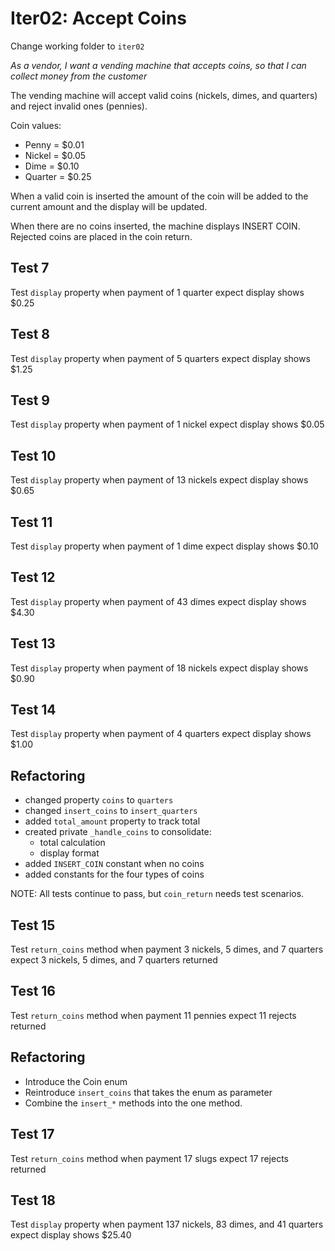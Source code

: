 # Iter02: Accept Coins

Change working folder to `iter02`

_As a vendor,_
_I want a vending machine that accepts coins,_
_so that I can collect money from the customer_

The vending machine will accept valid coins (nickels, dimes, and quarters) and reject invalid ones (pennies).

Coin values:
- Penny = $0.01
- Nickel = $0.05
- Dime = $0.10
- Quarter = $0.25

When a valid coin is inserted the amount of the coin will be added to the current amount and the display will be updated.

When there are no coins inserted, the machine displays INSERT COIN. Rejected coins are placed in the coin return.

## Test 7

Test `display` property
when payment of 1 quarter
expect display shows $0.25

## Test 8

Test `display` property
when payment of 5 quarters
expect display shows $1.25

## Test 9

Test `display` property
when payment of 1 nickel
expect display shows $0.05

## Test 10

Test `display` property
when payment of 13 nickels
expect display shows $0.65

## Test 11

Test `display` property
when payment of 1 dime
expect display shows $0.10

## Test 12

Test `display` property
when payment of 43 dimes
expect display shows $4.30

## Test 13

Test `display` property
when payment of 18 nickels
expect display shows $0.90

## Test 14

Test `display` property
when payment of 4 quarters
expect display shows $1.00

## Refactoring

- changed property `coins` to `quarters`
- changed `insert_coins` to `insert_quarters`
- added `total_amount` property to track total
- created private `_handle_coins` to consolidate:
  * total calculation
  * display format
- added `INSERT_COIN` constant when no coins
- added constants for the four types of coins

NOTE: All tests continue to pass, but `coin_return` needs test scenarios.

## Test 15

Test `return_coins` method
when payment 3 nickels, 5 dimes, and 7 quarters
expect 3 nickels, 5 dimes, and 7 quarters returned

## Test 16

Test `return_coins` method
when payment 11 pennies
expect 11 rejects returned

## Refactoring

- Introduce the Coin enum
- Reintroduce `insert_coins` that takes the enum as parameter
- Combine the `insert_*` methods into the one method.

## Test 17

Test `return_coins` method
when payment 17 slugs
expect 17 rejects returned

## Test 18

Test `display` property
when payment 137 nickels, 83 dimes, and 41 quarters
expect display shows $25.40
